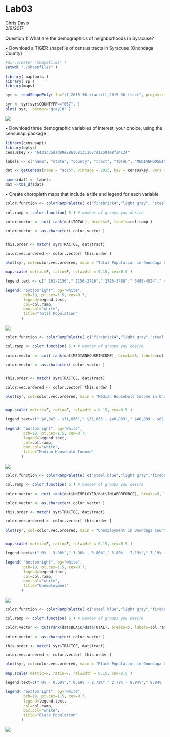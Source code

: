 # Lab03
Chris Davis  
2/9/2017  






Question 1: What are the demographics of neighborhoods in Syracuse? 

•	Download a TIGER shapefile of census tracts in Syracuse (Onondaga County)


```r
#dir.create( "shapefiles" )
setwd( "./shapefiles" )

library( maptools )
library( sp )
library(maps)

syr <- readShapePoly( fn="tl_2015_36_tract/tl_2015_36_tract", proj4string=CRS("+proj=longlat +datum=WGS84") ) #had to download manually

syr <- syr[syr$COUNTYFP=="067", ]
plot( syr,  border="gray10" )
```

![](Lab03_files/figure-html/unnamed-chunk-1-1.png)<!-- -->

•	Download three demographic variables of interest, your choice, using the censusapi package


```r
library(censusapi)
library(dplyr)
censuskey <- "b431c35dad89e2863681311677d12581e8f24c24"

labels <- c("name", "state", "county", "tract", "TOTAL", "MEDIANHOUSEINCOME", "BLACK", "UNEMPLOYED", "INLABORFORCE", "POVERTY")

dat <- getCensus(name = "acs5", vintage = 2015, key = censuskey, vars = c("NAME","B01001_001E", "B19013_001E", "B01001B_001E", "B23025_005E", "B23025_002E", "B17001_002E"), region = "tract:*", regionin = "state: 36 + county:067")

names(dat) <- labels
dat <-tbl_df(dat)
```

•	Create choropleth maps that include a title and legend for each variable

```r
color.function <- colorRampPalette( c("firebrick4","light gray", "steel blue") ) 

col.ramp <- color.function( 5 ) # number of groups you desire

color.vector <- cut( rank(dat$TOTAL), breaks=5, labels=col.ramp )

color.vector <- as.character( color.vector )


this.order <- match( syr$TRACTCE, dat$tract)

color.vec.ordered <- color.vector[ this.order ]

plot(syr, col=color.vec.ordered, main = "Total Population in Onondaga County: Note How Unhelpful")

map.scale( metric=F, ratio=F, relwidth = 0.15, cex=0.5 )

legend.text <- c(" 161-2156"," 2156-2726"," 2726-3488"," 3488-4524"," 4524-7790")

legend( "bottomright", bg="white",
        pch=19, pt.cex=1.5, cex=0.7,
        legend=legend.text, 
        col=col.ramp, 
        box.col="white",
        title="Total Population" 
       )
```

![](Lab03_files/figure-html/unnamed-chunk-3-1.png)<!-- -->



```r
color.function <- colorRampPalette( c("firebrick4","light gray","steel blue") )  

col.ramp <- color.function( 5 ) # number of groups you desire

color.vector <- cut( rank(dat$MEDIANHOUSEINCOME), breaks=5, labels=col.ramp )

color.vector <- as.character( color.vector )


this.order <- match( syr$TRACTCE, dat$tract)

color.vec.ordered <- color.vector[ this.order ]

plot(syr, col=color.vec.ordered, main = "Median Household Income in Onondaga County")


map.scale( metric=F, ratio=F, relwidth = 0.15, cex=0.5 )

legend.text=c(" $8,942 - $31,036"," $31,036 - $46,889"," $46,889 - $62,637"," $62,637 - $75,268"," $75,268 - $125,724")

legend( "bottomright", bg="white",
        pch=19, pt.cex=1.5, cex=0.7,
        legend=legend.text, 
        col=col.ramp, 
        box.col="white",
        title="Median Household Income" 
       )
```

![](Lab03_files/figure-html/unnamed-chunk-4-1.png)<!-- -->


```r
color.function <- colorRampPalette( c("steel blue","light gray","firebrick4" ) ) 

col.ramp <- color.function( 5 ) # number of groups you desire

color.vector <- cut( rank(dat$UNEMPLOYED/dat$INLABORFORCE), breaks=5, labels=col.ramp )

color.vector <- as.character( color.vector )

this.order <- match( syr$TRACTCE, dat$tract)

color.vec.ordered <- color.vector[ this.order ]

plot(syr, col=color.vec.ordered, main = "Unemployment in Onondaga County")


map.scale( metric=F, ratio=F, relwidth = 0.15, cex=0.5 )

legend.text=c(" 0% - 3.96%"," 3.96% - 5.80%"," 5.80% - 7.19%"," 7.19% - 10.58%"," 10.58% - 32.81%")

legend( "bottomright", bg="white",
        pch=19, pt.cex=1.5, cex=0.7,
        legend=legend.text, 
        col=col.ramp, 
        box.col="white",
        title="Unemployment" 
       )
```

![](Lab03_files/figure-html/unnamed-chunk-5-1.png)<!-- -->



```r
color.function <- colorRampPalette( c("steel blue","light gray","firebrick4" ) ) 

col.ramp <- color.function( 5 ) # number of groups you desire

color.vector <- cut(rank(dat$BLACK/dat$TOTAL), breaks=5, labels=col.ramp )

color.vector <- as.character( color.vector )

this.order <- match( syr$TRACTCE, dat$tract)

color.vec.ordered <- color.vector[ this.order ]

plot(syr, col=color.vec.ordered, main = "Black Population in Onondaga County")

map.scale( metric=F, ratio=F, relwidth = 0.15, cex=0.5 )

legend.text=c(" 0% - 0.69%"," 0.69% - 2.72%"," 2.72% - 8.84%"," 8.84% - 24.14%"," 24.14% - 85.58%")

legend( "bottomright", bg="white",
        pch=19, pt.cex=1.5, cex=0.7,
        legend=legend.text, 
        col=col.ramp, 
        box.col="white",
        title="Black Population" 
       )
```

![](Lab03_files/figure-html/unnamed-chunk-6-1.png)<!-- -->


